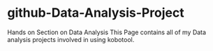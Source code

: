 # github-Data-Analysis-Project
Hands on Section on Data Analysis
This Page contains all of my Data analysis projects involved in using kobotool.
 
